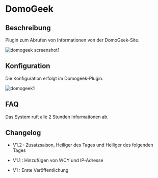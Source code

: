 DomoGeek 
========

Beschreibung 
-----------

Plugin zum Abrufen von Informationen von der DomoGeek-Site.

![domogeek screenshot1](../images/domogeek_screenshot1.png)

Konfiguration 
-------------

Die Konfiguration erfolgt im Domogeek-Plugin.

![domogeek1](../images/domogeek1.png)

FAQ 
---

Das System ruft alle 2 Stunden Informationen ab.

Changelog 
---------

-   V1.2 : Zusatzsaison, Heiliger des Tages und Heiliger des folgenden Tages

-   V1.1 : Hinzufügen von WCY und IP-Adresse

-   V1 : Erste Veröffentlichung


